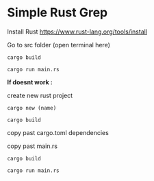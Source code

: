 # Simple Rust Grep

Install Rust  https://www.rust-lang.org/tools/install

Go to src folder (open terminal here)

```cargo build```

```cargo run main.rs```

**If doesnt work :**

create new rust project

```cargo new (name)```

```cargo build```

copy past cargo.toml dependencies

copy past main.rs

```cargo build```

```cargo run main.rs```
